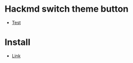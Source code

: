 # Hackmd switch theme button

- [Test](https://hackmd.io/@Gandolfreddy/2024_07_28_training_userscript)

# Install

- [Link](https://github.com/ShiroOYuki/Userscript_tutorial/raw/main/src/hackmd_theme.user.js)